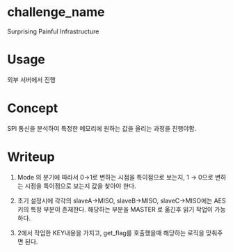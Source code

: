 # challenge_name
Surprising Painful Infrastructure

# Usage
외부 서버에서 진행

# Concept
SPI 통신을 분석하여 특정한 메모리에 원하는 값을 올리는 과정을 진행야함.

# Writeup
1. Mode 의 분기에 따라서 0→1로 변하는 시점을 특이점으로 보는지, 1 → 0으로 변하는 시점을 특이점으로 보는지 값을 찾아야 한다.
    
2. 초기 설정시에 각각의 slaveA->MISO, slaveB->MISO, slaveC->MISO에는 AES키의 특정 부분이 존재한다. 해당하는 부분을 MASTER 로 옮긴후 읽기 작업이 가능하다.
    
3. 2에서 작업한 KEY내용을 가지고, get_flag를 호출했을때 해당하는 로직을 맞춰주면 된다.